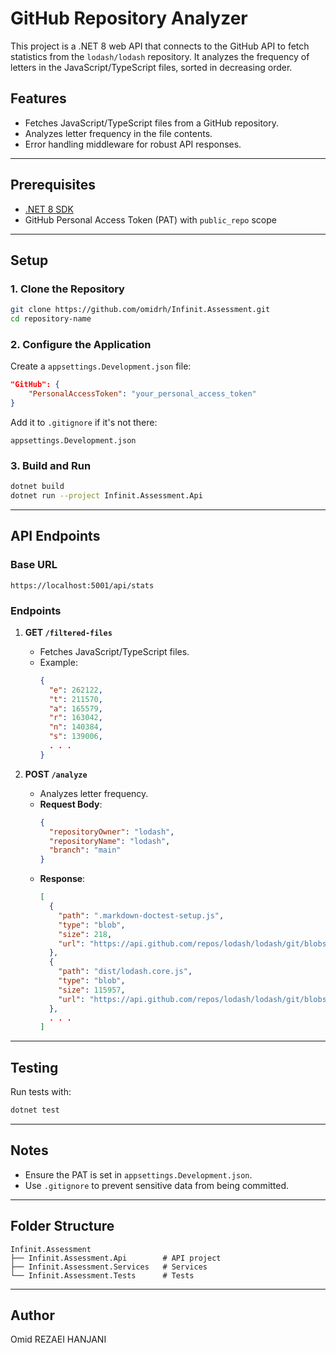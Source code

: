 # GitHub Repository Analyzer

This project is a .NET 8 web API that connects to the GitHub API to fetch statistics from the `lodash/lodash` repository. It analyzes the frequency of letters in the JavaScript/TypeScript files, sorted in decreasing order.

## Features
- Fetches JavaScript/TypeScript files from a GitHub repository.
- Analyzes letter frequency in the file contents.
- Error handling middleware for robust API responses.

---

## Prerequisites
- [.NET 8 SDK](https://dotnet.microsoft.com/download)
- GitHub Personal Access Token (PAT) with `public_repo` scope

---

## Setup

### 1. Clone the Repository
```bash
git clone https://github.com/omidrh/Infinit.Assessment.git
cd repository-name
```

### 2. Configure the Application

Create a `appsettings.Development.json` file:
```json
"GitHub": {
	"PersonalAccessToken": "your_personal_access_token"
}
```
Add it to `.gitignore` if it's not there:
```plaintext
appsettings.Development.json
```

### 3. Build and Run
```bash
dotnet build
dotnet run --project Infinit.Assessment.Api
```

---

## API Endpoints

### Base URL
`https://localhost:5001/api/stats`

### Endpoints
1. **GET `/filtered-files`**
   - Fetches JavaScript/TypeScript files.
   - Example:
     ```json
     {
       "e": 262122,
       "t": 211570,
       "a": 165579,
       "r": 163042,
       "n": 140384,
       "s": 139006,
       . . .
     }
     ```

2. **POST `/analyze`**
   - Analyzes letter frequency.
   - **Request Body**:
     ```json
     {
       "repositoryOwner": "lodash",
       "repositoryName": "lodash",
       "branch": "main"
     }
     ```
   - **Response**:
     ```json
     [
       {
         "path": ".markdown-doctest-setup.js",
         "type": "blob",
         "size": 218,
         "url": "https://api.github.com/repos/lodash/lodash/git/blobs/cdb0bbb5c7f42d4fcf7338db60d5891de11cf78d"
       },
       {
         "path": "dist/lodash.core.js",
         "type": "blob",
         "size": 115957,
         "url": "https://api.github.com/repos/lodash/lodash/git/blobs/be1d567d629fdfda05efcaa6adfb480d93702889"
       },
       . . .
     ]
     ```

---

## Testing
Run tests with:
```bash
dotnet test
```

---

## Notes
- Ensure the PAT is set in `appsettings.Development.json`.
- Use `.gitignore` to prevent sensitive data from being committed.

---

## Folder Structure
```
Infinit.Assessment
├── Infinit.Assessment.Api        # API project
├── Infinit.Assessment.Services   # Services
└── Infinit.Assessment.Tests      # Tests
```

---

## Author
Omid REZAEI HANJANI
